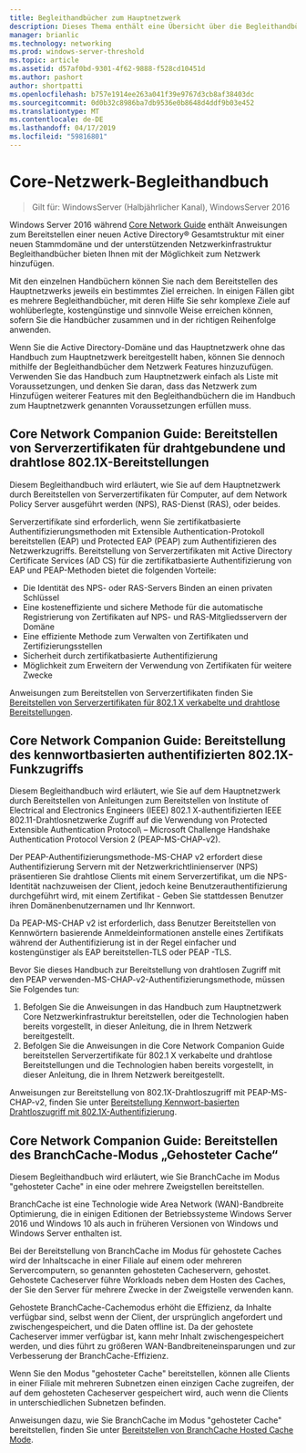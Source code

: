 ```yaml
---
title: Begleithandbücher zum Hauptnetzwerk
description: Dieses Thema enthält eine Übersicht über die Begleithandbücher, Windows Server 2016 Core Network Guide
manager: brianlic
ms.technology: networking
ms.prod: windows-server-threshold
ms.topic: article
ms.assetid: d57af0bd-9301-4f62-9888-f528cd10451d
ms.author: pashort
author: shortpatti
ms.openlocfilehash: b757e1914ee263a041f39e9767d3cb8af38403dc
ms.sourcegitcommit: 0d0b32c8986ba7db9536e0b8648d4ddf9b03e452
ms.translationtype: MT
ms.contentlocale: de-DE
ms.lasthandoff: 04/17/2019
ms.locfileid: "59816801"
---
```

# <a name="core-network-companion-guidance"></a>Core-Netzwerk-Begleithandbuch

>Gilt für: WindowsServer (Halbjährlicher Kanal), WindowsServer 2016

Windows Server 2016 während [Core Network Guide](https://technet.microsoft.com/windows-server-docs/networking/core-network-guide/core-network-guide) enthält Anweisungen zum Bereitstellen einer neuen Active Directory&reg; Gesamtstruktur mit einer neuen Stammdomäne und der unterstützenden Netzwerkinfrastruktur Begleithandbücher bieten Ihnen mit der Möglichkeit zum Netzwerk hinzufügen.

Mit den einzelnen Handbüchern können Sie nach dem Bereitstellen des Hauptnetzwerks jeweils ein bestimmtes Ziel erreichen. In einigen Fällen gibt es mehrere Begleithandbücher, mit deren Hilfe Sie sehr komplexe Ziele auf wohlüberlegte, kostengünstige und sinnvolle Weise erreichen können, sofern Sie die Handbücher zusammen und in der richtigen Reihenfolge anwenden.

Wenn Sie die Active Directory-Domäne und das Hauptnetzwerk ohne das Handbuch zum Hauptnetzwerk bereitgestellt haben, können Sie dennoch mithilfe der Begleithandbücher dem Netzwerk Features hinzuzufügen. Verwenden Sie das Handbuch zum Hauptnetzwerk einfach als Liste mit Voraussetzungen, und denken Sie daran, dass das Netzwerk zum Hinzufügen weiterer Features mit den Begleithandbüchern die im Handbuch zum Hauptnetzwerk genannten Voraussetzungen erfüllen muss.

## <a name="core-network-companion-guide-deploy-server-certificates-for-8021x-wired-and-wireless-deployments"></a>Core Network Companion Guide: Bereitstellen von Serverzertifikaten für drahtgebundene und drahtlose 802.1X-Bereitstellungen 

Diesem Begleithandbuch wird erläutert, wie Sie auf dem Hauptnetzwerk durch Bereitstellen von Serverzertifikaten für Computer, auf dem Network Policy Server ausgeführt werden \(NPS\), RAS-Dienst \(RAS\), oder beides.

Serverzertifikate sind erforderlich, wenn Sie zertifikatbasierte Authentifizierungsmethoden mit Extensible Authentication-Protokoll bereitstellen \(EAP\) und Protected EAP \(PEAP\) zum Authentifizieren des Netzwerkzugriffs. Bereitstellung von Serverzertifikaten mit Active Directory Certificate Services \(AD CS\) für die zertifikatbasierte Authentifizierung von EAP und PEAP-Methoden bietet die folgenden Vorteile:

- Die Identität des NPS- oder RAS-Servers Binden an einen privaten Schlüssel
- Eine kosteneffiziente und sichere Methode für die automatische Registrierung von Zertifikaten auf NPS- und RAS-Mitgliedsservern der Domäne
- Eine effiziente Methode zum Verwalten von Zertifikaten und Zertifizierungsstellen
- Sicherheit durch zertifikatbasierte Authentifizierung
- Möglichkeit zum Erweitern der Verwendung von Zertifikaten für weitere Zwecke
  
Anweisungen zum Bereitstellen von Serverzertifikaten finden Sie [Bereitstellen von Serverzertifikaten für 802.1 X verkabelte und drahtlose Bereitstellungen](server-certs/Deploy-Server-Certificates-for-802.1X-Wired-and-Wireless-Deployments.md).  
## <a name="core-network-companion-guide-deploy-password-based-8021x-authenticated-wireless-access"></a>Core Network Companion Guide: Bereitstellung des kennwortbasierten authentifizierten 802.1X-Funkzugriffs

Diesem Begleithandbuch wird erläutert, wie Sie auf dem Hauptnetzwerk durch Bereitstellen von Anleitungen zum Bereitstellen von Institute of Electrical and Electronics Engineers \(IEEE\) 802.1 X\-authentifizierten IEEE 802.11-Drahtlosnetzwerke Zugriff auf die Verwendung von Protected Extensible Authentication Protocol\ – Microsoft Challenge Handshake Authentication Protocol Version 2 \(PEAP\-MS\-CHAP-v2\).

Der PEAP-Authentifizierungsmethode\-MS\-CHAP v2 erfordert diese Authentifizierung Servern mit der Netzwerkrichtlinienserver \(NPS\) präsentieren Sie drahtlose Clients mit einem Serverzertifikat, um die NPS-Identität nachzuweisen der Client, jedoch keine Benutzerauthentifizierung durchgeführt wird, mit einem Zertifikat - Geben Sie stattdessen Benutzer ihren Domänenbenutzernamen und Ihr Kennwort.

Da PEAP\-MS\-CHAP v2 ist erforderlich, dass Benutzer Bereitstellen von Kennwörtern basierende Anmeldeinformationen anstelle eines Zertifikats während der Authentifizierung ist in der Regel einfacher und kostengünstiger als EAP bereitstellen\-TLS oder PEAP \-TLS.

Bevor Sie dieses Handbuch zur Bereitstellung von drahtlosen Zugriff mit den PEAP verwenden\-MS\-CHAP-v2-Authentifizierungsmethode, müssen Sie Folgendes tun:

1. Befolgen Sie die Anweisungen in das Handbuch zum Hauptnetzwerk Core Netzwerkinfrastruktur bereitstellen, oder die Technologien haben bereits vorgestellt, in dieser Anleitung, die in Ihrem Netzwerk bereitgestellt.
2. Befolgen Sie die Anweisungen in die Core Network Companion Guide bereitstellen Serverzertifikate für 802.1 X verkabelte und drahtlose Bereitstellungen und die Technologien haben bereits vorgestellt, in dieser Anleitung, die in Ihrem Netzwerk bereitgestellt.

Anweisungen zur Bereitstellung von 802.1X-Drahtloszugriff mit PEAP\-MS\-CHAP-v2, finden Sie unter [Bereitstellung Kennwort-basierten Drahtloszugriff mit 802.1X-Authentifizierung](wireless/a-deploy-8021X-wireless-access.md).

## <a name="core-network-companion-guide-deploy-branchcache-hosted-cache-mode"></a>Core Network Companion Guide: Bereitstellen des BranchCache-Modus „Gehosteter Cache“

Diesem Begleithandbuch wird erläutert, wie Sie BranchCache im Modus "gehosteter Cache" in eine oder mehrere Zweigstellen bereitstellen.

BranchCache ist eine Technologie wide Area Network (WAN)-Bandbreite Optimierung, die in einigen Editionen der Betriebssysteme Windows Server 2016 und Windows 10 als auch in früheren Versionen von Windows und Windows Server enthalten ist.

Bei der Bereitstellung von BranchCache im Modus für gehostete Caches wird der Inhaltscache in einer Filiale auf einem oder mehreren Servercomputern, so genannten gehosteten Cacheservern, gehostet. Gehostete Cacheserver führe Workloads neben dem Hosten des Caches, der Sie den Server für mehrere Zwecke in der Zweigstelle verwenden kann.

Gehostete BranchCache-Cachemodus erhöht die Effizienz, da Inhalte verfügbar sind, selbst wenn der Client, der ursprünglich angefordert und zwischengespeichert, und die Daten offline ist. Da der gehostete Cacheserver immer verfügbar ist, kann mehr Inhalt zwischengespeichert werden, und dies führt zu größeren WAN-Bandbreiteneinsparungen und zur Verbesserung der BranchCache-Effizienz.

Wenn Sie den Modus "gehosteter Cache" bereitstellen, können alle Clients in einer Filiale mit mehreren Subnetzen einen einzigen Cache zugreifen, der auf dem gehosteten Cacheserver gespeichert wird, auch wenn die Clients in unterschiedlichen Subnetzen befinden.

Anweisungen dazu, wie Sie BranchCache im Modus "gehosteter Cache" bereitstellen, finden Sie unter [Bereitstellen von BranchCache Hosted Cache Mode](bc-hcm/1-Deploy-Bc-Hcm.md).
